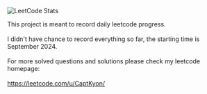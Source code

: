 ![LeetCode Stats](https://leetcard.jacoblin.cool/CaptKyon?theme=dark&font=Gugi&ext=heatmap)

This project is meant to record daily leetcode progress.<br></br>
I didn't have chance to record everything so far, the starting time is September 2024.<br></br>
For more solved questions and solutions please check my leetcode homepage:<br></br> 
https://leetcode.com/u/CaptKyon/

